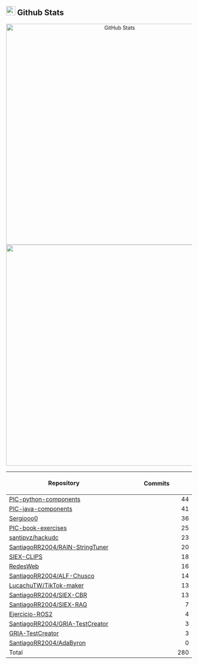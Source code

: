 ## <img src="https://media.giphy.com/media/iY8CRBdQXODJSCERIr/giphy.gif" width="25"><b> Github Stats </b>

<p align="center">
  <a href="https://github.com/Sergiooo0">
    <img
      width="600px"
      src="https://github-readme-stats-liard-nu-21.vercel.app/api?username=Sergiooo0&show_icons=true&hide_title=true&show=reviews,prs_merged&include_all_commits=true"
      alt="GitHub Stats"
      />
    <img
      width="600px"
      src="https://github-readme-stats-liard-nu-21.vercel.app/api/top-langs/?username=Sergiooo0&langs_count=20"
      />
  </a>
</p>

| <img width="1000"><br><p align="center">Repository | <img width="1000" height="1"><br><p align="center">Commits  |
|:----------|----------:|
| [PIC-python-components](https://github.com/Sergiooo0/PIC-python-components) | 44 |
| [PIC-java-components](https://github.com/Sergiooo0/PIC-java-components) | 41 |
| [Sergiooo0](https://github.com/Sergiooo0/Sergiooo0) | 36 |
| [PIC-book-exercises](https://github.com/Sergiooo0/PIC-book-exercises) | 25 |
| [santipvz/hackudc](https://github.com/santipvz/hackudc) | 23 |
| [SantiagoRR2004/RAIN-StringTuner](https://github.com/SantiagoRR2004/RAIN-StringTuner) | 20 |
| [SIEX-CLIPS](https://github.com/Sergiooo0/SIEX-CLIPS) | 18 |
| [RedesWeb](https://github.com/Sergiooo0/RedesWeb) | 16 |
| [SantiagoRR2004/ALF-Chusco](https://github.com/SantiagoRR2004/ALF-Chusco) | 14 |
| [LucachuTW/TikTok-maker](https://github.com/LucachuTW/TikTok-maker) | 13 |
| [SantiagoRR2004/SIEX-CBR](https://github.com/SantiagoRR2004/SIEX-CBR) | 13 |
| [SantiagoRR2004/SIEX-RAG](https://github.com/SantiagoRR2004/SIEX-RAG) | 7 |
| [Ejercicio-ROS2](https://github.com/Sergiooo0/Ejercicio-ROS2) | 4 |
| [SantiagoRR2004/GRIA-TestCreator](https://github.com/SantiagoRR2004/GRIA-TestCreator) | 3 |
| [GRIA-TestCreator](https://github.com/Sergiooo0/GRIA-TestCreator) | 3 |
| [SantiagoRR2004/AdaByron](https://github.com/SantiagoRR2004/AdaByron) | 0 |
| Total | 280 |
